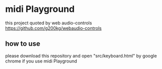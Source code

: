 # midi Playground

this project quoted by web audio-controls
https://github.com/g200kg/webaudio-controls

## how to use
please download this repository and open "src/keyboard.html" by google chrome if you use midi Playground
